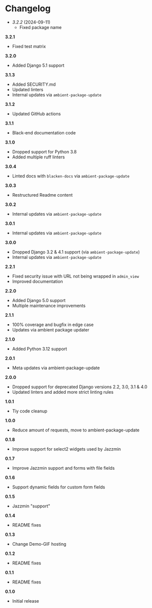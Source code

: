 # Changelog

* *3.2.2* (2024-09-11)
  * Fixed package name

**3.2.1**
  * Fixed test matrix

**3.2.0**
  * Added Django 5.1 support

**3.1.3**
  * Added SECURITY.md
  * Updated linters
  * Internal updates via `ambient-package-update`

**3.1.2**
  * Updated GitHub actions

**3.1.1**
  * Black-end documentation code

**3.1.0**
  * Dropped support for Python 3.8
  * Added multiple ruff linters

**3.0.4**
  * Linted docs with `blacken-docs` via `ambient-package-update`

**3.0.3**
  * Restructured Readme content

**3.0.2**
  * Internal updates via `ambient-package-update`

**3.0.1**
  * Internal updates via `ambient-package-update`

**3.0.0**
  * Dropped Django 3.2 & 4.1 support (via `ambient-package-update`)
  * Internal updates via `ambient-package-update`

**2.2.1**

- Fixed security issue with URL not being wrapped in `admin_view`
- Improved documentation

**2.2.0**

- Added Django 5.0 support
- Multiple maintenance improvements

**2.1.1**

- 100% coverage and bugfix in edge case
- Updates via ambient package updater

**2.1.0**

- Added Python 3.12 support

**2.0.1**

- Meta updates via ambient-package-update

**2.0.0**

- Dropped support for deprecated Django versions 2.2, 3.0, 3.1 & 4.0
- Updated linters and added more strict linting rules

**1.0.1**

- Tiy code cleanup

**1.0.0**

- Reduce amount of requests, move to ambient-package-update

**0.1.8**

- Improve support for select2 widgets used by Jazzmin

**0.1.7**

- Improve Jazzmin support and forms with file fields

**0.1.6**

- Support dynamic fields for custom form fields

**0.1.5**

- Jazzmin "support"

**0.1.4**

- README fixes

**0.1.3**

- Change Demo-GIF hosting

**0.1.2**

- README fixes

**0.1.1**

- README fixes

**0.1.0**

- Initial release
